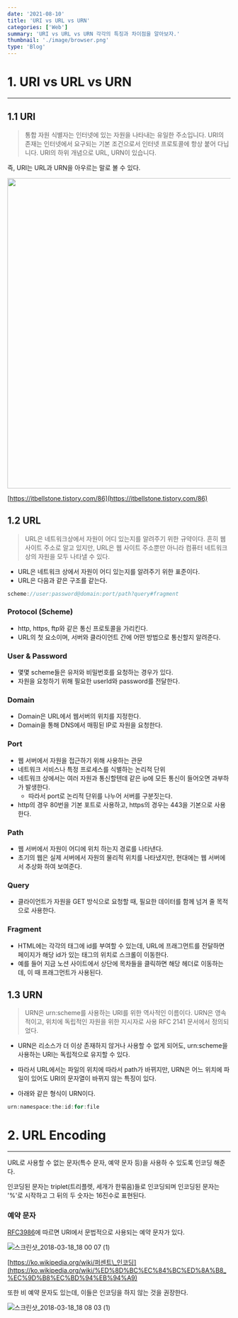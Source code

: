 ```yaml
---
date: '2021-08-10'
title: 'URI vs URL vs URN'
categories: ['Web']
summary: 'URI vs URL vs URN 각각의 특징과 차이점을 알아보자.'
thumbnail: './image/browser.png'
type: 'Blog'
---
```


# 1. URI vs URL vs URN

---

## 1.1 URI

> 통합 자원 식별자는 인터넷에 있는 자원을 나타내는 유일한 주소입니다. URI의 존재는 인터넷에서 요구되는 기본 조건으로서 인터넷 프로토콜에 항상 붙어 다닙니다. URI의 하위 개념으로 URL, URN이 있습니다.

즉, URI는 URL과 URN을 아우르는 말로 볼 수 있다.

<img src="https://user-images.githubusercontent.com/72444675/159243009-82c7aa0c-71c7-4caa-901c-481d94409e67.png" width="700px">

[https://itbellstone.tistory.com/86](https://itbellstone.tistory.com/86)

## 1.2 URL

> URL은 네트워크상에서 자원이 어디 있는지를 알려주기 위한 규약이다. 흔히 웹 사이트 주소로 알고 있지만, URL은 웹 사이트 주소뿐만 아니라 컴퓨터 네트워크 상의 자원을 모두 나타낼 수 있다.

- URL은 네트워크 상에서 자원이 어디 있는지를 알려주기 위한 표준이다.
- URL은 다음과 같은 구조를 같는다.

```jsx
scheme://user:password@domain:port/path?query#fragment
```

### Protocol (Scheme)

- http, https, ftp와 같은 통신 프로토콜을 가리킨다.
- URL의 첫 요소이며, 서버와 클라이언트 간에 어떤 방법으로 통신할지 알려준다.

### User & Password

- 몇몇 scheme들은 유저와 비밀번호를 요청하는 경우가 있다.
- 자원을 요청하기 위해 필요한 userId와 password를 전달한다.

### Domain

- Domain은 URL에서 웹서버의 위치를 지정한다.
- Domain을 통해 DNS에서 매핑된 IP로 자원을 요청한다.

### Port

- 웹 서버에서 자원을 접근하기 위해 사용하는 관문
- 네트워크 서비스나 특정 프로세스를 식별하는 논리적 단위
- 네트워크 상에서는 여러 자원과 통신할텐데 같은 ip에 모든 통신이 들어오면 과부하가 발생한다.
  - 따라서 port로 논리적 단위를 나누어 서버를 구분짓는다.
- http의 경우 80번을 기본 포트로 사용하고, https의 경우는 443을 기본으로 사용한다.

### Path

- 웹 서버에서 자원이 어디에 위치 하는지 경로를 나타낸다.
- 초기의 웹은 실제 서버에서 자원의 물리적 위치를 나타냈지만, 현대에는 웹 서버에서 추상화 하여 보여준다.

### Query

- 클라이언트가 자원을 GET 방식으로 요청할 때, 필요한 데이터를 함께 넘겨 줄 목적으로 사용한다.

### Fragment

- HTML에는 각각의 태그에 id를 부여할 수 있는데, URL에 프래그먼트를 전달하면 페이지가 해당 id가 있는 태그의 위치로 스크롤이 이동한다.
- 예를 들어 지금 노션 사이트에서 상단에 목차들을 클릭하면 해당 헤더로 이동하는데, 이 때 프래그먼트가 사용된다.

## 1.3 URN

> URN은 urn:scheme를 사용하는 URI를 위한 역사적인 이름이다. URN은 영속적이고, 위치에 독립적인 자원을 위한 지시자로 사용 RFC 2141 문서에서 정의되었다.

- URN은 리소스가 더 이상 존재하지 않거나 사용할 수 없게 되어도, urn:scheme을 사용하는 URI는 독립적으로 유지할 수 있다.
- 따라서 URL에서는 파일의 위치에 따라서 path가 바뀌지만, URN은 어느 위치에 파일이 있어도 URI의 문자열이 바뀌지 않는 특징이 있다.

- 아래와 같은 형식이 URN이다.

```jsx
urn:namespace:the:id:for:file
```

# 2. URL Encoding

---

URL로 사용할 수 없는 문자(특수 문자, 예약 문자 등)을 사용하 수 있도록 인코딩 해준다.

인코딩된 문자는 triplet(트리플렛, 세개가 한묶음)들로 인코딩되며 인코딩된 문자는 '%'로 시작하고 그 뒤의 두 숫자는 16진수로 표현된다.

### 예약 문자

[RFC3986](https://tools.ietf.org/html/rfc3986)에 따르면 URI에서 문법적으로 사용되는 예약 문자가 있다.

![스크린샷_2018-03-18_18 00 07 (1)](https://user-images.githubusercontent.com/72444675/159243168-7bae7f51-8aab-440a-9b3f-62cc360f2c49.png)

[https://ko.wikipedia.org/wiki/퍼센트\_인코딩](https://ko.wikipedia.org/wiki/%ED%8D%BC%EC%84%BC%ED%8A%B8_%EC%9D%B8%EC%BD%94%EB%94%A9)

또한 비 예약 문자도 있는데, 이들은 인코딩을 하지 않는 것을 권장한다.

![스크린샷_2018-03-18_18 08 03 (1)](https://user-images.githubusercontent.com/72444675/159243196-4367af65-2cfb-42c6-bea5-9802031cdd0f.png)
